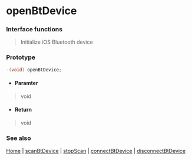 # openBtDevice

### Interface functions
> Initialize iOS Bluetooth device

### Prototype

```objective-c
-(void) openBtDevice;
```

- #### Paramter
> void

- #### Return
> void

### See also
[Home](../README.md) | [scanBtDevice](scanBtDevice.md) | [stopScan](stopScan.md) | [connectBtDevice](connectBtDevice.md) | [disconnectBtDevice](disconnectBtDevice.md)

